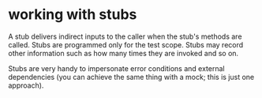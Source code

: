 # working with stubs

A stub delivers indirect inputs to the caller when the stub's methods are called. Stubs are programmed only for the test
scope. Stubs may record other information such as how many times they are invoked and so on.

Stubs are very handy to impersonate error conditions and external dependencies (you can achieve the same thing with a
mock; this is just one approach).
